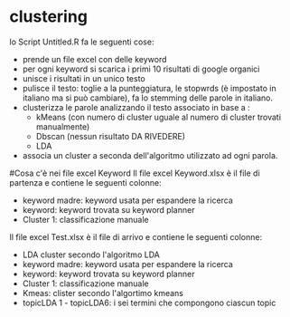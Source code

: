 # clustering

lo Script Untitled.R fa le seguenti cose:
  - prende un file excel con delle keyword
  - per ogni keyword si scarica i primi 10 risultati di google organici
  - unisce i risultati in un unico testo
  - pulisce il testo: toglie a la punteggiatura, le stopwrds (è impostato in italiano ma si può cambiare), fa lo stemming delle parole in italiano.
  - clusterizza le parole analizzando il testo associato in base a :
    -  kMeans (con numero di cluster uguale al numero di cluster trovati manualmente)
    - Dbscan (nessun risultato DA RIVEDERE)
    - LDA
  - associa un cluster a seconda dell'algoritmo utilizzato ad ogni parola. 
  
  
  #Cosa c'è nei file excel Keyword
  Il file excel Keyword.xlsx è il file di partenza e contiene le seguenti colonne:
 
  - keyword madre: keyword usata per espandere la ricerca
  - keyword: keyword trovata su keyword planner
  - Cluster 1: classificazione manuale 
 
  
  Il file excel Test.xlsx è il file di arrivo e contiene le seguenti colonne:
  - LDA cluster secondo l'algoritmo LDA 
  - keyword madre: keyword usata per espandere la ricerca
  - keyword: keyword trovata su keyword planner
  - Cluster 1: classificazione manuale 
  - Kmeas: clister secondo l'algortimo kmeans
  - topicLDA 1 - topicLDA6: i sei termini che compongono ciascun topic
  
  
  
  
  

